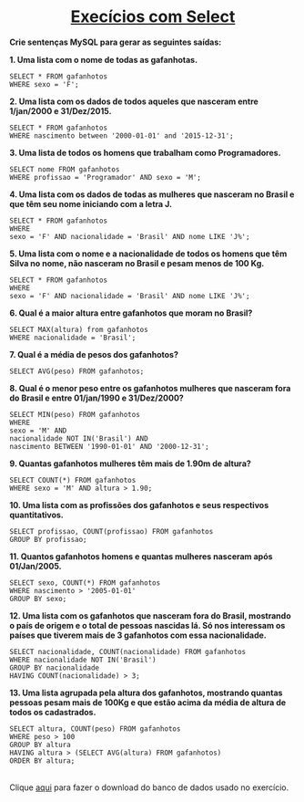 <h1 align="center"><u>Execícios com Select</u></h1>

<p>
<b>Crie sentenças MySQL para gerar as seguintes saídas:</b>
</p>

<p>
<b>1. Uma lista com o nome de todas as gafanhotas.</b>
</p>

~~~
SELECT * FROM gafanhotos
WHERE sexo = 'F';
~~~

<p>
<b>2. Uma lista com os dados de todos aqueles que nasceram entre 1/jan/2000 e 31/Dez/2015.</b>
</p>

~~~
SELECT * FROM gafanhotos
WHERE nascimento between '2000-01-01' and '2015-12-31';
~~~

<p>
<b>3. Uma lista de todos os homens que trabalham como Programadores.</b>
</p>

~~~
SELECT nome FROM gafanhotos
WHERE profissao = 'Programador' AND sexo = 'M';
~~~

<p>
<b>4. Uma lista com os dados de todas as mulheres que nasceram no Brasil e que têm seu nome iniciando com a letra J.</b>
</p>

~~~
SELECT * FROM gafanhotos
WHERE 
sexo = 'F' AND nacionalidade = 'Brasil' AND nome LIKE 'J%'; 
~~~

<p>
<b>5. Uma lista com o nome e a nacionalidade de todos os homens que têm Silva no nome, não nasceram no Brasil e pesam menos de 100 Kg.</b>
</p>

~~~
SELECT * FROM gafanhotos
WHERE 
sexo = 'F' AND nacionalidade = 'Brasil' AND nome LIKE 'J%'; 
~~~

<p>
<b>6. Qual é a maior altura entre gafanhotos que moram no Brasil?</b>
</p>

~~~
SELECT MAX(altura) from gafanhotos
WHERE nacionalidade = 'Brasil';
~~~

<p>
<b>7. Qual é a média de pesos dos gafanhotos?</b>
</p>

~~~
SELECT AVG(peso) FROM gafanhotos;
~~~

<p>
<b>8. Qual é o menor peso entre os gafanhotos mulheres que nasceram fora do Brasil e entre 01/jan/1990 e 31/Dez/2000?</b>
</p>

~~~
SELECT MIN(peso) FROM gafanhotos
WHERE 
sexo = 'M' AND 
nacionalidade NOT IN('Brasil') AND
nascimento BETWEEN '1990-01-01' AND '2000-12-31'; 
~~~

<p>
<b>9. Quantas gafanhotos mulheres têm mais de 1.90m de altura?</b>
</p>

~~~
SELECT COUNT(*) FROM gafanhotos
WHERE sexo = 'M' AND altura > 1.90;
~~~

<p>
<b>10. Uma lista com as profissões dos gafanhotos e seus respectivos quantitativos. </b>
</p>

~~~
SELECT profissao, COUNT(profissao) FROM gafanhotos
GROUP BY profissao;
~~~

<p>
<b>11. Quantos gafanhotos homens e quantas mulheres nasceram após 01/Jan/2005.</b>
</p>

~~~
SELECT sexo, COUNT(*) FROM gafanhotos
WHERE nascimento > '2005-01-01'
GROUP BY sexo;
~~~

<p>
<b>12. Uma lista com os gafanhotos que nasceram fora do Brasil, mostrando o país de origem e o total de pessoas nascidas lá. Só nos interessam os países que tiverem mais de 3 gafanhotos com essa nacionalidade.</b>
</p>

~~~
SELECT nacionalidade, COUNT(nacionalidade) FROM gafanhotos
WHERE nacionalidade NOT IN('Brasil')
GROUP BY nacionalidade
HAVING COUNT(nacionalidade) > 3; 
~~~

<p>
<b>13. Uma lista agrupada pela altura dos gafanhotos, mostrando quantas pessoas pesam mais de 100Kg e que estão acima da média de altura de todos os cadastrados.</b>
</p>

~~~
SELECT altura, COUNT(peso) FROM gafanhotos
WHERE peso > 100
GROUP BY altura
HAVING altura > (SELECT AVG(altura) FROM gafanhotos)
ORDER BY altura;
~~~

<p><br>Clique <a href="/Files/BD_Curso_em_Video.sql" download="BD_Curso_em_Video"><u>aqui</u></a> para fazer o download do banco de dados usado no exercício.</p>